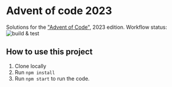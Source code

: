 # Advent of code 2023

Solutions for the ["Advent of Code"](https://adventofcode.com/), 2023 edition.
Workflow status: ![build & test](https://github.com/github/docs/actions/workflows/node.js.yml/badge.svg)

## How to use this project

1. Clone locally
2. Run `npm install`
3. Run `npm start` to run the code. 